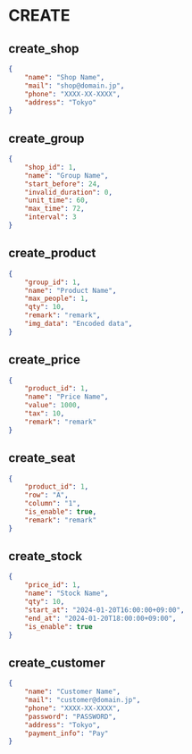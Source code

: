 # CREATE

## create_shop
```json
{
    "name": "Shop Name",
    "mail": "shop@domain.jp",
    "phone": "XXXX-XX-XXXX",
    "address": "Tokyo"
}
```

## create_group
```json
{
    "shop_id": 1,
    "name": "Group Name",
    "start_before": 24,
    "invalid_duration": 0,
    "unit_time": 60,
    "max_time": 72,
    "interval": 3
}
```

## create_product
```json
{
    "group_id": 1,
    "name": "Product Name",
    "max_people": 1,
    "qty": 10,
    "remark": "remark",
    "img_data": "Encoded data",
}
```

## create_price
```json
{
    "product_id": 1,
    "name": "Price Name",
    "value": 1000,
    "tax": 10,
    "remark": "remark"
}
```

## create_seat
```json
{
    "product_id": 1,
    "row": "A",
    "column": "1",
    "is_enable": true,
    "remark": "remark"
}
```

## create_stock
```json
{
    "price_id": 1,
    "name": "Stock Name",
    "qty": 10,
    "start_at": "2024-01-20T16:00:00+09:00",
    "end_at": "2024-01-20T18:00:00+09:00",
    "is_enable": true
}
```

## create_customer
```json
{
    "name": "Customer Name",
    "mail": "customer@domain.jp",
    "phone": "XXXX-XX-XXXX",
    "password": "PASSWORD",
    "address": "Tokyo",
    "payment_info": "Pay"
}
```